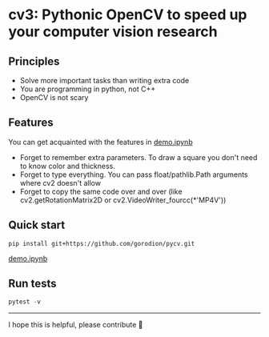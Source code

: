 # cv3: Pythonic OpenCV to speed up your computer vision research

## Principles
- Solve more important tasks than writing extra code
- You are programming in python, not C++
- OpenCV is not scary

## Features
You can get acquainted with the features in [demo.ipynb](https://github.com/gorodion/pycv/blob/main/demo.ipynb)
- Forget to remember extra parameters. To draw a square you don't need to know color and thickness. 
- Forget to type everything. You can pass float/pathlib.Path arguments where cv2 doesn't allow
- Forget to copy the same code over and over (like cv2.getRotationMatrix2D or cv2.VideoWriter_fourcc(*'MP4V'))

## Quick start
`pip install git+https://github.com/gorodion/pycv.git`

[demo.ipynb](https://github.com/gorodion/pycv/blob/main/demo.ipynb)

## Run tests
```python
pytest -v
```
---
I hope this is helpful, please contribute 🙂
